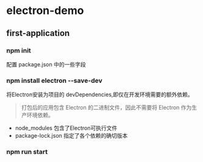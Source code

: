 # electron-demo

## first-application

### npm init

配置 package.json 中的一些字段

### npm install electron --save-dev

将Electron安装为项目的 devDependencies,即仅在开发环境需要的额外依赖。

> 打包后的应用包含 Electron 的二进制文件，因此不需要将 Electron 作为生产环境依赖。

* node_modules 包含了Electron可执行文件
* package-lock.json 指定了各个依赖的确切版本

### npm run start

